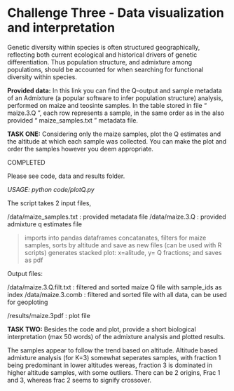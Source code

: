 # **Challenge Three - Data visualization and interpretation**

Genetic diversity within species is often structured geographically, reflecting both current ecological and historical drivers of genetic differentiation. Thus population structure, and admixture among populations, should be accounted for when searching for functional diversity within species.

**Provided data:** 
In this link you can find the Q-output and sample metadata of an Admixture (a popular software to infer population structure) analysis, performed on maize and teosinte samples. In the table stored in file “ maize.3.Q ”, each row represents a sample, in the same order as in the also provided “ maize_samples.txt ” metadata file.

**TASK ONE:** 
Considering only the maize samples, plot the Q estimates and the altitude at which each sample was collected. You can make the plot and order the samples however you deem appropriate.

COMPLETED

Please see code, data and results folder.

*USAGE: python code/plotQ.py*

The script takes 2 input files, 

/data/maize_samples.txt :   provided metadata file
/data/maize.3.Q :           provided admixture q estimates file

> imports into pandas dataframes
> concatanates, filters for maize samples, sorts by altitude and save as new files (can be used with R scripts)
> generates stacked plot: x=alitude, y= Q fractions; and saves as pdf

Output files:

/data/maize.3.Q.filt.txt :  filtered and sorted maize Q file with sample_ids as index
/data/maize.3.comb :        filtered and sorted file with all data, can be used for geoploting

/results/maize.3pdf :       plot file

**TASK TWO:**
Besides the code and plot, provide a short biological interpretation (max 50 words) of the admixture analysis and plotted results.

The samples appear to follow the trend based on altitude. Altitude based admixture analysis (for K=3) somewhat seperates samples, with fraction 1 being predominant in lower altitudes wereas, fraction 3 is dominated in higher altitude samples, with some outliers. There can be 2 origins, Frac 1 and 3, whereas frac 2 seems to signify crossover. 